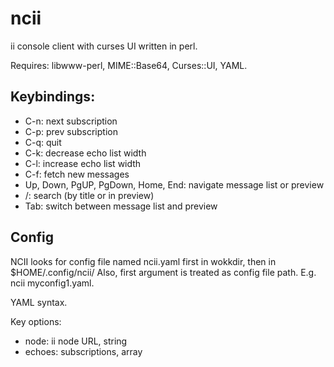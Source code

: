 ncii
====

ii console client with curses UI written in perl.

Requires: libwww-perl, MIME::Base64, Curses::UI, YAML.

## Keybindings:

- C-n: next subscription
- C-p: prev subscription
- C-q: quit
- C-k: decrease echo list width
- C-l: increase echo list width
- C-f: fetch new messages
- Up, Down, PgUP, PgDown, Home, End: navigate message list or preview
- /: search (by title or in preview)
- Tab: switch between message list and preview

## Config

NCII looks for config file named ncii.yaml first in wokkdir, then in $HOME/.config/ncii/
Also, first argument is treated as config file path. E.g. ncii myconfig1.yaml.

YAML syntax.

Key options:
- node: ii node URL, string
- echoes: subscriptions, array
